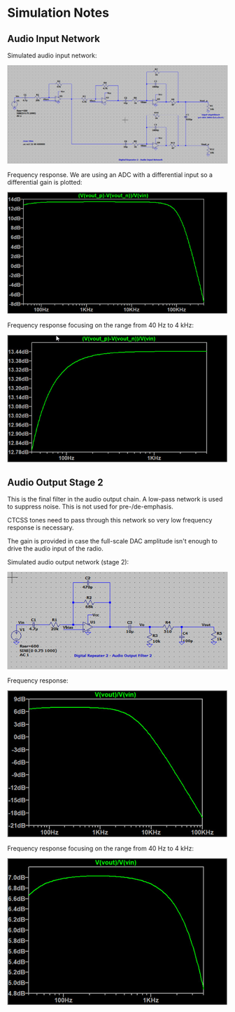Simulation Notes
================

## Audio Input Network

Simulated audio input network:

![System Picture](docs/sch-in1.jpg)

Frequency response. We are using an ADC with a differential input so a differential gain is plotted:

![System Picture](docs/ac-in1.jpg)

Frequency response focusing on the range from 40 Hz to 4 kHz:

![System Picture](docs/ac-in1-b.jpg)

## Audio Output Stage 2

This is the final filter in the audio output chain. A low-pass network is used to suppress noise. This is not used for pre-/de-emphasis.

CTCSS tones need to pass through this network so very low frequency response is necessary.

The gain is provided in case the full-scale DAC amplitude isn't enough to drive the audio input of the radio.  

Simulated audio output network (stage 2):

![System Picture](docs/sch-out2.jpg)

Frequency response:

![System Picture](docs/ac-out2.jpg)

Frequency response focusing on the range from 40 Hz to 4 kHz:

![System Picture](docs/ac-out2-b.jpg)
